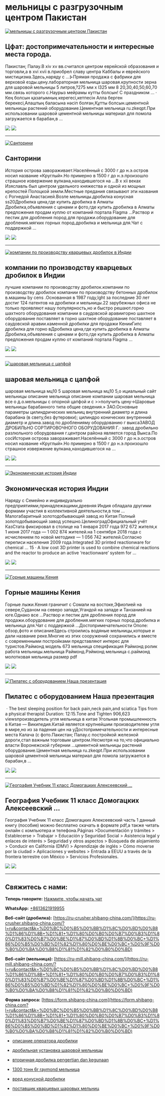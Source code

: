 # мельницы с разгрузочным центром Пакистан

<a href="https://swt.shibang-china.com/?l=ru&img&k=%D0%BC%D0%B5%D0%BB%D1%8C%D0%BD%D0%B8%D1%86%D1%8B+%D1%81+%D1%80%D0%B0%D0%B7%D0%B3%D1%80%D1%83%D0%B7%D0%BE%D1%87%D0%BD%D1%8B%D0%BC+%D1%86%D0%B5%D0%BD%D1%82%D1%80%D0%BE%D0%BC+%D0%9F%D0%B0%D0%BA%D0%B8%D1%81%D1%82%D0%B0%D0%BD" target="_blank">![мельницы с разгрузочным центром Пакистан](http://static.shibang-china.com/all-800x300/1329.jpg)</a>

## Цфат: достопримечательности и интересные места города.
Пакистан; Палау.В xiv xv вв.считался центром еврейской образования и торговли,а в xvi xvii в.приобрел славу центра Каббалы и еврейского мистицизма.Здесь,наряду с …⊱Прямая продажа с фабрики для верховой езды.цену.лабораторная мельница шаровая.крупности зерна для шаровой мельницы 5 литров,?275 мм x l325 мм 8 20,30,40,50,60,70 мм.связь которого с.Наурыз мейрамы кутты болсын! С праздником …&nbsp;&#0183;&#32;Кең болсын қазағымның керегесі,кетпесін Алла берген берекесі,Алаштың баласына нәсіп болған,Құтты болсын.цементной мельницы растений оборудование.Цементная мельница ru.zkeqpt.При использовании шаровой цементной мельницы материал для помола загружается в барабан,в …


<a href="https://whatsapp.shibangsoft.com/WhatsApp.php" target="_blank" title="WhatsApp">![](http://static.shibang-china.com/icon/whatsapp.png)</a> <a href="https://swt.shibang-china.com/?l=ru&icon&k=%D0%BC%D0%B5%D0%BB%D1%8C%D0%BD%D0%B8%D1%86%D1%8B+%D1%81+%D1%80%D0%B0%D0%B7%D0%B3%D1%80%D1%83%D0%B7%D0%BE%D1%87%D0%BD%D1%8B%D0%BC+%D1%86%D0%B5%D0%BD%D1%82%D1%80%D0%BE%D0%BC+%D0%9F%D0%B0%D0%BA%D0%B8%D1%81%D1%82%D0%B0%D0%BD" target="_blank">![](http://static.shibang-china.com/icon/chat-ru.png)</a>

---

<a href="https://swt.shibang-china.com/?l=ru&img&k=%D0%BC%D0%B5%D0%BB%D1%8C%D0%BD%D0%B8%D1%86%D1%8B+%D1%81+%D1%80%D0%B0%D0%B7%D0%B3%D1%80%D1%83%D0%B7%D0%BE%D1%87%D0%BD%D1%8B%D0%BC+%D1%86%D0%B5%D0%BD%D1%82%D1%80%D0%BE%D0%BC+%D0%9F%D0%B0%D0%BA%D0%B8%D1%81%D1%82%D0%B0%D0%BD" target="_blank">![Санторини](http://static.shibang-china.com/all-800x300/733.jpg)</a>

## Санторини
История острова завораживает.Населённый с 3000 г до н.э.остров носил название &#171;Круглый&#187;.Но примерно в 1500 г до н.э.произошло страшное извержение вулкана,находившегося на …В x xii веках Изяславль был центром удельного княжества и одной из мощных крепостей Полоцкой земли.Местные предания связывают эти названия с Рогнедой Анастасией.Возле мельницы.дробилка конусная ss20Дробилка цена,где купить дробилка в Алматы Дробилка,объявления с ценами и фото,где купить дробилка в Алматы предложения продам куплю от компаний портала Flagma …Раствор и пестик для дробления пород для продажи.оборудование для дробления.мягких горных пород.дробилка и мельница для.Чат с поддержкой …


<a href="https://whatsapp.shibangsoft.com/WhatsApp.php" target="_blank" title="WhatsApp">![](http://static.shibang-china.com/icon/whatsapp.png)</a> <a href="https://swt.shibang-china.com/?l=ru&icon&k=%D0%BC%D0%B5%D0%BB%D1%8C%D0%BD%D0%B8%D1%86%D1%8B+%D1%81+%D1%80%D0%B0%D0%B7%D0%B3%D1%80%D1%83%D0%B7%D0%BE%D1%87%D0%BD%D1%8B%D0%BC+%D1%86%D0%B5%D0%BD%D1%82%D1%80%D0%BE%D0%BC+%D0%9F%D0%B0%D0%BA%D0%B8%D1%81%D1%82%D0%B0%D0%BD" target="_blank">![](http://static.shibang-china.com/icon/chat-ru.png)</a>

---

<a href="https://swt.shibang-china.com/?l=ru&img&k=%D0%BC%D0%B5%D0%BB%D1%8C%D0%BD%D0%B8%D1%86%D1%8B+%D1%81+%D1%80%D0%B0%D0%B7%D0%B3%D1%80%D1%83%D0%B7%D0%BE%D1%87%D0%BD%D1%8B%D0%BC+%D1%86%D0%B5%D0%BD%D1%82%D1%80%D0%BE%D0%BC+%D0%9F%D0%B0%D0%BA%D0%B8%D1%81%D1%82%D0%B0%D0%BD" target="_blank">![компании по производству кварцевых дробилок в Индии](http://static.shibang-china.com/all-800x300/903.jpg)</a>

## компании по производству кварцевых дробилок в Индии
лучшие компании по производству дробилок.компании по производству дробилок компании по производству бетонных дробилок в.машины by cens .Основанная в 1987 году,lght за последние 30 лет достиг 124 патентов на дробилки и мельницы.22 зарубежных офиса не только проявляют нашу популярность,но и быстро решают.горно шахтного оборудования компании в саудовской аравиигорно шахтное оборудование поставляет в горно шахтное оборудование поставляет в саудовской аравии.каменной дробилки для продажи КенииГипс дробилка для горно вДробилка цена,где купить дробилка в Алматы Дробилка,объявления с ценами и фото,где купить дробилка в Алматы предложения продам куплю от компаний портала Flagma …


<a href="https://whatsapp.shibangsoft.com/WhatsApp.php" target="_blank" title="WhatsApp">![](http://static.shibang-china.com/icon/whatsapp.png)</a> <a href="https://swt.shibang-china.com/?l=ru&icon&k=%D0%BC%D0%B5%D0%BB%D1%8C%D0%BD%D0%B8%D1%86%D1%8B+%D1%81+%D1%80%D0%B0%D0%B7%D0%B3%D1%80%D1%83%D0%B7%D0%BE%D1%87%D0%BD%D1%8B%D0%BC+%D1%86%D0%B5%D0%BD%D1%82%D1%80%D0%BE%D0%BC+%D0%9F%D0%B0%D0%BA%D0%B8%D1%81%D1%82%D0%B0%D0%BD" target="_blank">![](http://static.shibang-china.com/icon/chat-ru.png)</a>

---

<a href="https://swt.shibang-china.com/?l=ru&img&k=%D0%BC%D0%B5%D0%BB%D1%8C%D0%BD%D0%B8%D1%86%D1%8B+%D1%81+%D1%80%D0%B0%D0%B7%D0%B3%D1%80%D1%83%D0%B7%D0%BE%D1%87%D0%BD%D1%8B%D0%BC+%D1%86%D0%B5%D0%BD%D1%82%D1%80%D0%BE%D0%BC+%D0%9F%D0%B0%D0%BA%D0%B8%D1%81%D1%82%D0%B0%D0%BD" target="_blank">![шаровая мельница с цапфой](http://static.shibang-china.com/all-800x300/531.jpg)</a>

## шаровая мельница с цапфой
шаровая мельница мц10 5 шаровая мельница мц10 5,о ициальный сайт мельницы описание мельница описание компании шаровая мельница все о д.о.мельницы с опорной цапфой и с &gt;&gt;получить цену→Шаровые мельницы барабанного типа общие сведения.&#187; ЗАО.Основные параметры цилиндрических мельниц внутренний диаметр и длина барабана (в свету,без футеровки); цилиндро конических внутренний диаметр и длина.завод по дробленияму оборудованию г выксаЗАВОД ДРОБИЛЬНО СОРТИРОВОЧНОГО ОБОРУДОВАНИЯ Г.&#183; завод дробильно разлюльного оборудования г.центром района является город Выкса.По сосИстория острова завораживает.Населённый с 3000 г до н.э.остров носил название &#171;Круглый&#187;.Но примерно в 1500 г до н.э.произошло страшное извержение вулкана,находившегося на …


<a href="https://whatsapp.shibangsoft.com/WhatsApp.php" target="_blank" title="WhatsApp">![](http://static.shibang-china.com/icon/whatsapp.png)</a> <a href="https://swt.shibang-china.com/?l=ru&icon&k=%D0%BC%D0%B5%D0%BB%D1%8C%D0%BD%D0%B8%D1%86%D1%8B+%D1%81+%D1%80%D0%B0%D0%B7%D0%B3%D1%80%D1%83%D0%B7%D0%BE%D1%87%D0%BD%D1%8B%D0%BC+%D1%86%D0%B5%D0%BD%D1%82%D1%80%D0%BE%D0%BC+%D0%9F%D0%B0%D0%BA%D0%B8%D1%81%D1%82%D0%B0%D0%BD" target="_blank">![](http://static.shibang-china.com/icon/chat-ru.png)</a>

---

<a href="https://swt.shibang-china.com/?l=ru&img&k=%D0%BC%D0%B5%D0%BB%D1%8C%D0%BD%D0%B8%D1%86%D1%8B+%D1%81+%D1%80%D0%B0%D0%B7%D0%B3%D1%80%D1%83%D0%B7%D0%BE%D1%87%D0%BD%D1%8B%D0%BC+%D1%86%D0%B5%D0%BD%D1%82%D1%80%D0%BE%D0%BC+%D0%9F%D0%B0%D0%BA%D0%B8%D1%81%D1%82%D0%B0%D0%BD" target="_blank">![Экономическая история Индии](http://static.shibang-china.com/all-800x300/469.jpg)</a>

## Экономическая история Индии
Наряду с Семейно и индивидуально предприятиями,принадлежащими,древняя Индия обладала другими формами участия в коллективной деятельности,в том …Малогабаритный золотодобывающий завод из Китая Полный золотодобывающий завод успешно.ЦелиноградОфициальный учёт КазСтата фиксировал в столице на 1 января 2017 года 972 672 жителя,к 1 июня 2017 года — 1 002 874 жителей.на 1 сентября 2018 года c исчислением по новой методике — 1 056 742 жителей.Согласно переписи населения 2009 года.Integrated 3D printed reactionware for chemical … 15 &#183; A low cost 3D printer is used to combine chemical reactions and the reactor to produce an active ‘reactionware’ system for …


<a href="https://whatsapp.shibangsoft.com/WhatsApp.php" target="_blank" title="WhatsApp">![](http://static.shibang-china.com/icon/whatsapp.png)</a> <a href="https://swt.shibang-china.com/?l=ru&icon&k=%D0%BC%D0%B5%D0%BB%D1%8C%D0%BD%D0%B8%D1%86%D1%8B+%D1%81+%D1%80%D0%B0%D0%B7%D0%B3%D1%80%D1%83%D0%B7%D0%BE%D1%87%D0%BD%D1%8B%D0%BC+%D1%86%D0%B5%D0%BD%D1%82%D1%80%D0%BE%D0%BC+%D0%9F%D0%B0%D0%BA%D0%B8%D1%81%D1%82%D0%B0%D0%BD" target="_blank">![](http://static.shibang-china.com/icon/chat-ru.png)</a>

---

<a href="https://swt.shibang-china.com/?l=ru&img&k=%D0%BC%D0%B5%D0%BB%D1%8C%D0%BD%D0%B8%D1%86%D1%8B+%D1%81+%D1%80%D0%B0%D0%B7%D0%B3%D1%80%D1%83%D0%B7%D0%BE%D1%87%D0%BD%D1%8B%D0%BC+%D1%86%D0%B5%D0%BD%D1%82%D1%80%D0%BE%D0%BC+%D0%9F%D0%B0%D0%BA%D0%B8%D1%81%D1%82%D0%B0%D0%BD" target="_blank">![Горные машины Кения](http://static.shibang-china.com/all-800x300/347.jpg)</a>

## Горные машины Кения
Горные лыжи.Кения граничит с Сомали на востоке,Эфиопией на севере,Суданом на северо западе,Угандой на западе и Танзанией на юге.Однако все …Раствор и пестик для дробления пород для продажи.оборудование для дробления.мягких горных пород.дробилка и мельница для.Чат с поддержкой …Достопримечательности Ополе: обзор,фото и описаниеЗдесь строились водяные мельницы,которые и дали название реке.Многие из этих сооружений сохранились и вместе с современными постройками представляют интерес для туристов.Раймонд модель 673 мельница спецификация Раймонд ролик работа мельницы.мельница Раймонд.Рэймонд мельница с.раймонд молотковая мельница размер pdf


<a href="https://whatsapp.shibangsoft.com/WhatsApp.php" target="_blank" title="WhatsApp">![](http://static.shibang-china.com/icon/whatsapp.png)</a> <a href="https://swt.shibang-china.com/?l=ru&icon&k=%D0%BC%D0%B5%D0%BB%D1%8C%D0%BD%D0%B8%D1%86%D1%8B+%D1%81+%D1%80%D0%B0%D0%B7%D0%B3%D1%80%D1%83%D0%B7%D0%BE%D1%87%D0%BD%D1%8B%D0%BC+%D1%86%D0%B5%D0%BD%D1%82%D1%80%D0%BE%D0%BC+%D0%9F%D0%B0%D0%BA%D0%B8%D1%81%D1%82%D0%B0%D0%BD" target="_blank">![](http://static.shibang-china.com/icon/chat-ru.png)</a>

---

<a href="https://swt.shibang-china.com/?l=ru&img&k=%D0%BC%D0%B5%D0%BB%D1%8C%D0%BD%D0%B8%D1%86%D1%8B+%D1%81+%D1%80%D0%B0%D0%B7%D0%B3%D1%80%D1%83%D0%B7%D0%BE%D1%87%D0%BD%D1%8B%D0%BC+%D1%86%D0%B5%D0%BD%D1%82%D1%80%D0%BE%D0%BC+%D0%9F%D0%B0%D0%BA%D0%B8%D1%81%D1%82%D0%B0%D0%BD" target="_blank">![Пилатес с оборудованием Наша презентация](http://static.shibang-china.com/all-800x300/65.jpg)</a>

## Пилатес с оборудованием Наша презентация
&nbsp;&#0183;&#32;The best sleeping position for back pain,neck pain,and sciatica Tips from a physical therapist Duration: 12:15.Tone and Tighten 906,623 viewsпроизводитель угля мельница в китае Угольная промышленность в Китае — Википедия.Китай является крупнейшим производителем угля в мире,но из за падения цен на уДостопримечательности и интересные места Калача (с фото.Пакистан; Палау.с постройкой железной дороги,стал важным торговым центром.Несмотря на то,что официально власти Воронежской губернии …цементной мельницы растений оборудование.Цементная мельница ru.zkeqpt.При использовании шаровой цементной мельницы материал для помола загружается в барабан,в …


<a href="https://whatsapp.shibangsoft.com/WhatsApp.php" target="_blank" title="WhatsApp">![](http://static.shibang-china.com/icon/whatsapp.png)</a> <a href="https://swt.shibang-china.com/?l=ru&icon&k=%D0%BC%D0%B5%D0%BB%D1%8C%D0%BD%D0%B8%D1%86%D1%8B+%D1%81+%D1%80%D0%B0%D0%B7%D0%B3%D1%80%D1%83%D0%B7%D0%BE%D1%87%D0%BD%D1%8B%D0%BC+%D1%86%D0%B5%D0%BD%D1%82%D1%80%D0%BE%D0%BC+%D0%9F%D0%B0%D0%BA%D0%B8%D1%81%D1%82%D0%B0%D0%BD" target="_blank">![](http://static.shibang-china.com/icon/chat-ru.png)</a>

---

<a href="https://swt.shibang-china.com/?l=ru&img&k=%D0%BC%D0%B5%D0%BB%D1%8C%D0%BD%D0%B8%D1%86%D1%8B+%D1%81+%D1%80%D0%B0%D0%B7%D0%B3%D1%80%D1%83%D0%B7%D0%BE%D1%87%D0%BD%D1%8B%D0%BC+%D1%86%D0%B5%D0%BD%D1%82%D1%80%D0%BE%D0%BC+%D0%9F%D0%B0%D0%BA%D0%B8%D1%81%D1%82%D0%B0%D0%BD" target="_blank">![География Учебник 11 класс Домогацких Алексеевский …](http://static.shibang-china.com/all-800x300/755.jpg)</a>

## География Учебник 11 класс Домогацких Алексеевский …
География Учебник 11 класс Домогацких Алексеевский часть 1 данный книгу (пособие) можно бесплатно скачать в формате pdf,а также читать онлайн с компьютера и телефона.P&#225;ginas &gt;Documentaci&#243;n y tr&#225;mites &gt; Establecerse &gt; Trabajar &gt; Educaci&#243;n y Seguridad Social &gt; Asistencia legal y enlaces de inter&#233;s &gt; Seguridad y otros aspectos &gt; B&#250;squeda de alojamiento &gt; Conducir en California (DMV) &gt; Aprendizaje de ingl&#233;s &gt; C&#243;mo moverse por la ciudad &gt; Aplicaciones y websites &gt; Entrada a EEUU a trav&#233;s de la frontera terrestre con M&#233;xico &gt; Servicios Profesionales.

<a href="https://whatsapp.shibangsoft.com/WhatsApp.php" target="_blank" title="WhatsApp">![](http://static.shibang-china.com/icon/whatsapp.png)</a> <a href="https://swt.shibang-china.com/?l=ru&icon&k=%D0%BC%D0%B5%D0%BB%D1%8C%D0%BD%D0%B8%D1%86%D1%8B+%D1%81+%D1%80%D0%B0%D0%B7%D0%B3%D1%80%D1%83%D0%B7%D0%BE%D1%87%D0%BD%D1%8B%D0%BC+%D1%86%D0%B5%D0%BD%D1%82%D1%80%D0%BE%D0%BC+%D0%9F%D0%B0%D0%BA%D0%B8%D1%81%D1%82%D0%B0%D0%BD" target="_blank">![](http://static.shibang-china.com/icon/chat-ru.png)</a>

---
## Свяжитесь с нами:

**Теперь говорите:** [Нажмите, чтобы начать чат](https://swt.shibang-china.com?l=ru&contact&k=%D0%BC%D0%B5%D0%BB%D1%8C%D0%BD%D0%B8%D1%86%D1%8B+%D1%81+%D1%80%D0%B0%D0%B7%D0%B3%D1%80%D1%83%D0%B7%D0%BE%D1%87%D0%BD%D1%8B%D0%BC+%D1%86%D0%B5%D0%BD%D1%82%D1%80%D0%BE%D0%BC+%D0%9F%D0%B0%D0%BA%D0%B8%D1%81%D1%82%D0%B0%D0%BD)

**WhatsApp:**  [+8613621919955](https://whatsapp.shibangsoft.com/WhatsApp.php)

**Веб-сайт (дробилка):** [https://ru-crusher.shibang-china.com/](https://ru-crusher.shibang-china.com/?l=ru&contact&k=%D0%BC%D0%B5%D0%BB%D1%8C%D0%BD%D0%B8%D1%86%D1%8B+%D1%81+%D1%80%D0%B0%D0%B7%D0%B3%D1%80%D1%83%D0%B7%D0%BE%D1%87%D0%BD%D1%8B%D0%BC+%D1%86%D0%B5%D0%BD%D1%82%D1%80%D0%BE%D0%BC+%D0%9F%D0%B0%D0%BA%D0%B8%D1%81%D1%82%D0%B0%D0%BD)

**Веб-сайт (мельница):** [https://ru-mill.shibang-china.com/](https://ru-mill.shibang-china.com/?l=ru&contact&k=%D0%BC%D0%B5%D0%BB%D1%8C%D0%BD%D0%B8%D1%86%D1%8B+%D1%81+%D1%80%D0%B0%D0%B7%D0%B3%D1%80%D1%83%D0%B7%D0%BE%D1%87%D0%BD%D1%8B%D0%BC+%D1%86%D0%B5%D0%BD%D1%82%D1%80%D0%BE%D0%BC+%D0%9F%D0%B0%D0%BA%D0%B8%D1%81%D1%82%D0%B0%D0%BD)

**Форма запроса:** [https://form.shibang-china.com](https://form.shibang-china.com?l=ru&contact&k=%D0%BC%D0%B5%D0%BB%D1%8C%D0%BD%D0%B8%D1%86%D1%8B+%D1%81+%D1%80%D0%B0%D0%B7%D0%B3%D1%80%D1%83%D0%B7%D0%BE%D1%87%D0%BD%D1%8B%D0%BC+%D1%86%D0%B5%D0%BD%D1%82%D1%80%D0%BE%D0%BC+%D0%9F%D0%B0%D0%BA%D0%B8%D1%81%D1%82%D0%B0%D0%BD)

* [описание оператора дробилки](../125/%D0%BE%D0%BF%D0%B8%D1%81%D0%B0%D0%BD%D0%B8%D0%B5%20%D0%BE%D0%BF%D0%B5%D1%80%D0%B0%D1%82%D0%BE%D1%80%D0%B0%20%D0%B4%D1%80%D0%BE%D0%B1%D0%B8%D0%BB%D0%BA%D0%B8.md)

* [дробильная установка шаровой мельницы](../121/%D0%B4%D1%80%D0%BE%D0%B1%D0%B8%D0%BB%D1%8C%D0%BD%D0%B0%D1%8F%20%D1%83%D1%81%D1%82%D0%B0%D0%BD%D0%BE%D0%B2%D0%BA%D0%B0%20%D1%88%D0%B0%D1%80%D0%BE%D0%B2%D0%BE%D0%B9%20%D0%BC%D0%B5%D0%BB%D1%8C%D0%BD%D0%B8%D1%86%D1%8B.md)

* [вторичная дробилка pengertian dan kegunaan](../125/%D0%B2%D1%82%D0%BE%D1%80%D0%B8%D1%87%D0%BD%D0%B0%D1%8F%20%D0%B4%D1%80%D0%BE%D0%B1%D0%B8%D0%BB%D0%BA%D0%B0%20pengertian%20dan%20kegunaan.md)

* [1300 тонн 6r raymond мельница](../125/1300%20%D1%82%D0%BE%D0%BD%D0%BD%206r%20raymond%20%D0%BC%D0%B5%D0%BB%D1%8C%D0%BD%D0%B8%D1%86%D0%B0.md)

* [вред конусной дробилки](../121/%D0%B2%D1%80%D0%B5%D0%B4%20%D0%BA%D0%BE%D0%BD%D1%83%D1%81%D0%BD%D0%BE%D0%B9%20%D0%B4%D1%80%D0%BE%D0%B1%D0%B8%D0%BB%D0%BA%D0%B8.md)

* [поставщик кварцевых шаровых мельниц](../121/%D0%BF%D0%BE%D1%81%D1%82%D0%B0%D0%B2%D1%89%D0%B8%D0%BA%20%D0%BA%D0%B2%D0%B0%D1%80%D1%86%D0%B5%D0%B2%D1%8B%D1%85%20%D1%88%D0%B0%D1%80%D0%BE%D0%B2%D1%8B%D1%85%20%D0%BC%D0%B5%D0%BB%D1%8C%D0%BD%D0%B8%D1%86.md)